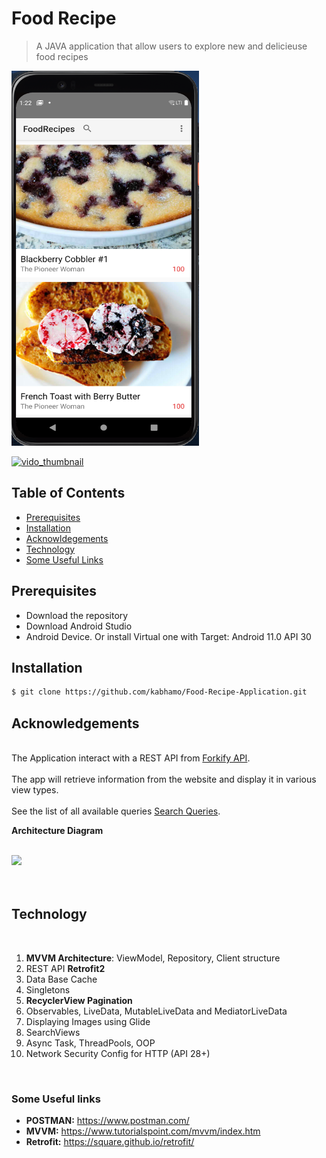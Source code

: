 # Food Recipe
> A JAVA application that allow users to explore new and delicieuse food recipes


<img src="FR Asset/Desserts.png" width="300" height="600" >


[![vido_thumbnail](https://c1.staticflickr.com/3/2154/2054140257_58e87296b6.jpg)](https://www.youtube.com/watch?v=SjORe3_2bQc)


## Table of Contents

- [Prerequisites](#prerequisites)
- [Installation](#installation)
- [Acknowldegements](#acknowledgements)
- [Technology](#technology)
- [Some Useful Links](#some-useful-links)


## Prerequisites

- Download the repository
- Download Android Studio
- Android Device. Or install Virtual one with Target: Android 11.0 API 30

## Installation

```sh
$ git clone https://github.com/kabhamo/Food-Recipe-Application.git
```

## Acknowledgements

<br>
The Application interact with a REST API from <a href="https://forkify-api.herokuapp.com/" target="_blank" rel="nofollow">Forkify API</a>.
<br>
<br>The app will retrieve information from the website and display it in various view types.<br>
<br>See the list of all available queries <a href="https://forkify-api.herokuapp.com/phrases.html" target="_blank" rel="nofollow">Search Queries</a>. <br>

<strong>Architecture Diagram</strong>
<br><br>
<div class="text-center">
<img class="img-fluid text-center" src="https://codingwithmitch.s3.amazonaws.com/static/blog/8/mvvm_architecture.png"/>
</div>
<br><br>

## Technology
<br>
	<ol>
		<li><strong>MVVM Architecture</strong>: ViewModel, Repository, Client structure</li>
		<li>REST API <strong>Retrofit2</strong></li>
		<li>Data Base Cache</li>
		<li>Singletons</li>
		<li><strong>RecyclerView Pagination</strong></li>
		<li>Observables, LiveData, MutableLiveData and MediatorLiveData</li>
		<li>Displaying Images using Glide</li>
		<li>SearchViews</li>
		<li>Async Task, ThreadPools, OOP</li>
		<li>Network Security Config for HTTP (API 28+)</li>
	</ol>
<br>

### Some Useful links

- **POSTMAN:** https://www.postman.com/
- **MVVM:** https://www.tutorialspoint.com/mvvm/index.htm
- **Retrofit:** https://square.github.io/retrofit/
